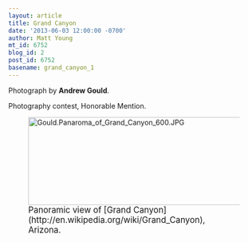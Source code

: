 ```yaml
---
layout: article
title: Grand Canyon
date: '2013-06-03 12:00:00 -0700'
author: Matt Young
mt_id: 6752
blog_id: 2
post_id: 6752
basename: grand_canyon_1
---
```

Photograph by **Andrew Gould**.

Photography contest, Honorable Mention.

<figure>
<img src="http://pandasthumb.org/Gould.Panaroma_of_Grand_Canyon_600.JPG" alt="Gould.Panaroma_of_Grand_Canyon_600.JPG" width="600" height="176" />
<figcaption markdown="span">
<big>Panoramic view of [Grand Canyon](http://en.wikipedia.org/wiki/Grand_Canyon), Arizona.</big>

</figcaption>
</figure>
